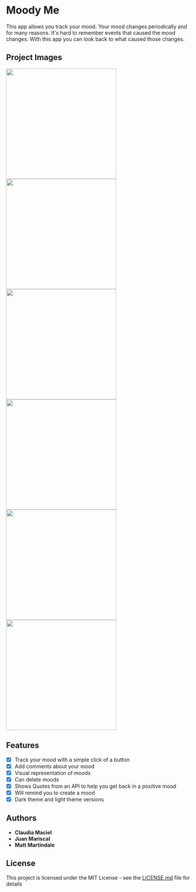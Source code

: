 # Moody Me

This app allows you track your mood. Your mood changes periodically and for many reasons. It's hard to remember events that caused the mood changes. 
With this app you can look back to what caused those changes. 

## Project Images
<p float="left">
  <img src="https://github.com/iOSPT5-BW1/Mood-Tracker/blob/master/imagesForReadMe/selectMood.png" width="300" />
  <img src="https://github.com/iOSPT5-BW1/Mood-Tracker/blob/master/imagesForReadMe/addComment.png" width="300" /> 
  <img src="https://github.com/iOSPT5-BW1/Mood-Tracker/blob/master/imagesForReadMe/tracking.png" width="300" />
  <img src="https://github.com/iOSPT5-BW1/Mood-Tracker/blob/master/imagesForReadMe/graph.png" width="300" />
  <img src="https://github.com/iOSPT5-BW1/Mood-Tracker/blob/master/imagesForReadMe/editComments.png" width="300" /> 
  <img src="https://github.com/iOSPT5-BW1/Mood-Tracker/blob/master/imagesForReadMe/quote.png" width="300" />
</p>

## Features

- [x] Track your mood with a simple click of a button
- [x] Add comments about your mood
- [x] Visual representation of moods
- [x] Can delete moods 
- [x] Shows Quotes from an API to help you get back in a positive mood
- [x] Will remind you to create a mood
- [x] Dark theme and light theme versions

## Authors

* **Claudia Maciel** 
* **Juan Mariscal** 
* **Matt Martindale** 

## License

This project is licensed under the MIT License - see the [LICENSE.md](LICENSE.md) file for details
